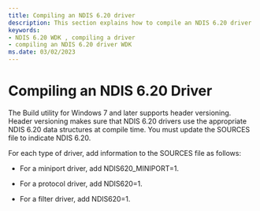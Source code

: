 ```yaml
---
title: Compiling an NDIS 6.20 driver
description: This section explains how to compile an NDIS 6.20 driver
keywords:
- NDIS 6.20 WDK , compiling a driver
- compiling an NDIS 6.20 driver WDK
ms.date: 03/02/2023
---
```


# Compiling an NDIS 6.20 Driver





The Build utility for Windows 7 and later supports header versioning. Header versioning makes sure that NDIS 6.20 drivers use the appropriate NDIS 6.20 data structures at compile time. You must update the SOURCES file to indicate NDIS 6.20.

For each type of driver, add information to the SOURCES file as follows:

-   For a miniport driver, add NDIS620\_MINIPORT=1.

-   For a protocol driver, add NDIS620=1.

-   For a filter driver, add NDIS620=1.

 

 





